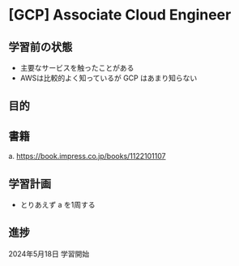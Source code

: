 # [GCP] Associate Cloud Engineer
## 学習前の状態
- 主要なサービスを触ったことがある
- AWSは比較的よく知っているが GCP はあまり知らない

## 目的

## 書籍
a. https://book.impress.co.jp/books/1122101107

## 学習計画
- とりあえず a を1周する

## 進捗
2024年5月18日 学習開始
